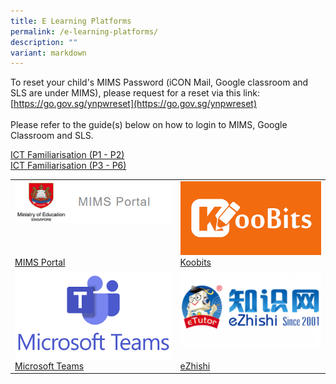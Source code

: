 ```yaml
---
title: E Learning Platforms
permalink: /e-learning-platforms/
description: ""
variant: markdown
---
```

To reset your child's MIMS Password (iCON Mail, Google classroom and SLS are under MIMS), please request for a reset via this link: [https://go.gov.sg/ynpwreset](https://go.gov.sg/ynpwreset)<br><br>
Please refer to the guide(s) below on how to login to MIMS, Google Classroom and SLS.<br>

[ICT Familiarisation (P1 - P2)](/files/ICT_Familiarisation__P1___P2___1_.pdf)<br>
[ICT Familiarisation (P3 - P6)](/files/ICT_Familiarisation__P3_to_P6___2_.pdf)




| | |
| --- | --- |
| [![](/images/Screenshot_2024_01_24_141759.png)<br><br><br><br>MIMS Portal](https://idp.mims.moe.gov.sg/nidp/saml2/sso) | [![](/images/koobits.png)<br> Koobits](https://www.koobits.com/) 
| [![](/images/images.png)<br>Microsoft Teams](https://teams.microsoft.com/) | [![](/images/ezhishi-300x169.png)<br><br>eZhishi](https://www.ezhishi.com) |